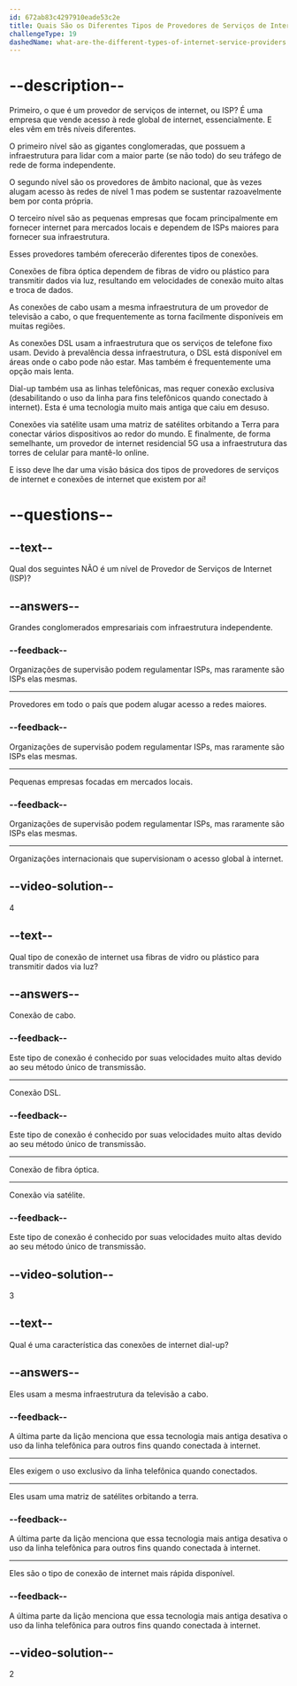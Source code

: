 ```yaml
---
id: 672ab83c4297910eade53c2e
title: Quais São os Diferentes Tipos de Provedores de Serviços de Internet?
challengeType: 19
dashedName: what-are-the-different-types-of-internet-service-providers
---
```


# --description--

Primeiro, o que é um provedor de serviços de internet, ou ISP? É uma empresa que vende acesso à rede global de internet, essencialmente. E eles vêm em três níveis diferentes.

O primeiro nível são as gigantes conglomeradas, que possuem a infraestrutura para lidar com a maior parte (se não todo) do seu tráfego de rede de forma independente.

O segundo nível são os provedores de âmbito nacional, que às vezes alugam acesso às redes de nível 1 mas podem se sustentar razoavelmente bem por conta própria.

O terceiro nível são as pequenas empresas que focam principalmente em fornecer internet para mercados locais e dependem de ISPs maiores para fornecer sua infraestrutura.

Esses provedores também oferecerão diferentes tipos de conexões.

Conexões de fibra óptica dependem de fibras de vidro ou plástico para transmitir dados via luz, resultando em velocidades de conexão muito altas e troca de dados.

As conexões de cabo usam a mesma infraestrutura de um provedor de televisão a cabo, o que frequentemente as torna facilmente disponíveis em muitas regiões.

As conexões DSL usam a infraestrutura que os serviços de telefone fixo usam. Devido à prevalência dessa infraestrutura, o DSL está disponível em áreas onde o cabo pode não estar. Mas também é frequentemente uma opção mais lenta.

Dial-up também usa as linhas telefônicas, mas requer conexão exclusiva (desabilitando o uso da linha para fins telefônicos quando conectado à internet). Esta é uma tecnologia muito mais antiga que caiu em desuso.

Conexões via satélite usam uma matriz de satélites orbitando a Terra para conectar vários dispositivos ao redor do mundo. E finalmente, de forma semelhante, um provedor de internet residencial 5G usa a infraestrutura das torres de celular para mantê-lo online.

E isso deve lhe dar uma visão básica dos tipos de provedores de serviços de internet e conexões de internet que existem por aí!

# --questions--

## --text--

Qual dos seguintes NÃO é um nível de Provedor de Serviços de Internet (ISP)?

## --answers--

Grandes conglomerados empresariais com infraestrutura independente.

### --feedback--

Organizações de supervisão podem regulamentar ISPs, mas raramente são ISPs elas mesmas.

---

Provedores em todo o país que podem alugar acesso a redes maiores.

### --feedback--

Organizações de supervisão podem regulamentar ISPs, mas raramente são ISPs elas mesmas.

---

Pequenas empresas focadas em mercados locais.

### --feedback--

Organizações de supervisão podem regulamentar ISPs, mas raramente são ISPs elas mesmas.

---

Organizações internacionais que supervisionam o acesso global à internet.

## --video-solution--

4

## --text--

Qual tipo de conexão de internet usa fibras de vidro ou plástico para transmitir dados via luz?

## --answers--

Conexão de cabo.

### --feedback--

Este tipo de conexão é conhecido por suas velocidades muito altas devido ao seu método único de transmissão.

---

Conexão DSL.

### --feedback--

Este tipo de conexão é conhecido por suas velocidades muito altas devido ao seu método único de transmissão.

---

Conexão de fibra óptica.

---

Conexão via satélite.

### --feedback--

Este tipo de conexão é conhecido por suas velocidades muito altas devido ao seu método único de transmissão.

## --video-solution--

3

## --text--

Qual é uma característica das conexões de internet dial-up?

## --answers--

Eles usam a mesma infraestrutura da televisão a cabo.

### --feedback--

A última parte da lição menciona que essa tecnologia mais antiga desativa o uso da linha telefônica para outros fins quando conectada à internet.

---

Eles exigem o uso exclusivo da linha telefônica quando conectados.

---

Eles usam uma matriz de satélites orbitando a terra.

### --feedback--

A última parte da lição menciona que essa tecnologia mais antiga desativa o uso da linha telefônica para outros fins quando conectada à internet.

---

Eles são o tipo de conexão de internet mais rápida disponível.

### --feedback--

A última parte da lição menciona que essa tecnologia mais antiga desativa o uso da linha telefônica para outros fins quando conectada à internet.

## --video-solution--

2
